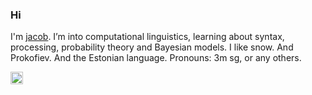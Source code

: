 ### Hi
I'm [jacob](http://jahoo.github.io). I’m into computational linguistics, learning about syntax, processing, probability theory and Bayesian models.  I like snow.  And Prokofiev.  And the Estonian language.  Pronouns: 3m sg, or any others.

<img height="20" src="https://www.vectorkhazana.com/assets/images/products/Lada_logo_2,1.jpg"/>
<!-- <img height="20" src="https://cdn.jsdelivr.net/npm/simple-icons@v5/icons/python.svg" /> <img height="20" src="https://cdn.jsdelivr.net/npm/simple-icons@v5/icons/pytorch.svg" />
<img height="20" src="https://cdn.jsdelivr.net/npm/simple-icons@v5/icons/julia.svg" /> <img height="20" src="https://cdn.jsdelivr.net/npm/simple-icons@v5/icons/clojure.svg" /> <img height="20" src="https://cdn.jsdelivr.net/npm/simple-icons@v5/icons/vim.svg" /> <img height="20" src="https://cdn.jsdelivr.net/npm/simple-icons@v5/icons/affinity.svg" /> <img height="20" src="https://cdn.jsdelivr.net/npm/simple-icons@v5/icons/apple.svg" /> <img height="20" src="https://cdn.jsdelivr.net/npm/simple-icons@v5/icons/brave.svg" /> <img height="20" src="https://cdn.jsdelivr.net/npm/simple-icons@v5/icons/wikipedia.svg" />  -->
